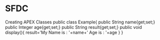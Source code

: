 # SFDC
Creating APEX Classes 
public class Example{
  public String name{get;set;}
  public Integer age{get;set;}
  public String result{get;set;}
  public void display(){
    result='My Name is : '+name+' Age is : '+age
  }
}
